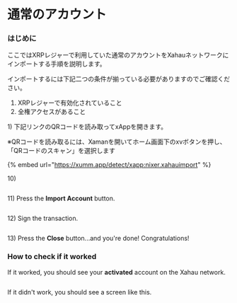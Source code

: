 # 通常のアカウント

### はじめに

ここではXRPレジャーで利用していた通常のアカウントをXahauネットワークにインポートする手順を説明します。

インポートするには下記二つの条件が揃っている必要がありますのでご確認ください。

1. XRPレジャーで有効化されていること
2. 全権アクセスがあること



1\) 下記リンクのQRコードを読み取ってxAppを開きます。

※QRコードを読み取るには、Xamanを開いてホーム画面下のxvボタンを押し、「QRコードのスキャン」を選択します

{% embed url="https://xumm.app/detect/xapp:nixer.xahauimport" %}

10\)&#x20;

<figure><img src="broken-reference" alt=""><figcaption></figcaption></figure>

11\) Press the **Import Account** button.

<figure><img src="broken-reference" alt=""><figcaption></figcaption></figure>

12\) Sign the transaction.

<figure><img src="broken-reference" alt=""><figcaption></figcaption></figure>

13\) Press the **Close** button...and you're done! Congratulations!

### How to check if it worked

If it worked, you should see your **activated** account on the Xahau network.

<figure><img src="broken-reference" alt=""><figcaption></figcaption></figure>

If it didn't work, you should see a screen like this.
